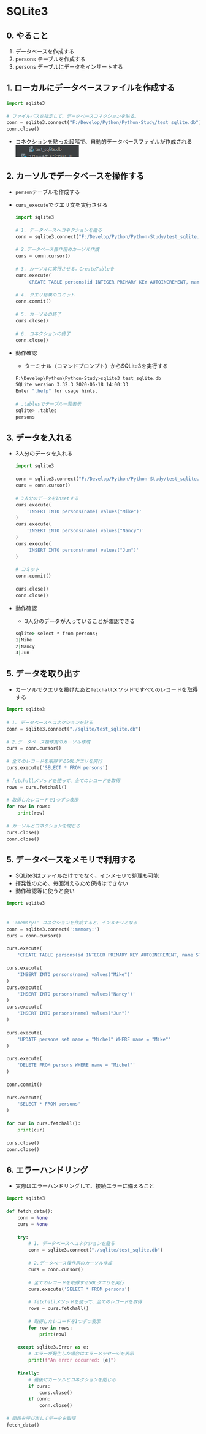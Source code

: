 # SQLite3

## 0. やること
1. データベースを作成する
2. persons テーブルを作成する
3. persons デーブルにデータをインサートする


## 1. ローカルにデータベースファイルを作成する
```python 
import sqlite3

# ファイルパスを指定して、データベースコネクションを貼る。
conn = sqlite3.connect("F:/Develop/Python/Python-Study/test_sqlite.db")
conn.close()
```

- コネクションを貼った段階で、自動的データベースファイルが作成される
![alt text](image/01.SQLite3/image.png)
  
  
## 2. カーソルでデータベースを操作する
- `person`テーブルを作成する
- `curs_execute`でクエリ文を実行させる
    ```python
    import sqlite3

    # 1. データベースへコネクションを貼る
    conn = sqlite3.connect("F:/Develop/Python/Python-Study/test_sqlite.db")

    # 2.データベース操作用のカーソル作成
    curs = conn.cursor()

    # 3. カーソルに実行させる。CreateTableを
    curs.execute(
        'CREATE TABLE persons(id INTEGER PRIMARY KEY AUTOINCREMENT, name STRING)')

    # 4. クエリ結果のコミット
    conn.commit()

    # 5. カーソルの終了
    curs.close()

    # 6. コネクションの終了
    conn.close()
    ```

- 動作確認
    - ターミナル（コマンドプロンプト）からSQLite3を実行する
    ```sh
    F:\Develop\Python\Python-Study>sqlite3 test_sqlite.db
    SQLite version 3.32.3 2020-06-18 14:00:33
    Enter ".help" for usage hints.

    # .tablesでテーブル一覧表示
    sqlite> .tables
    persons
    ```

## 3. データを入れる
- 3人分のデータを入れる
    ```python
    import sqlite3

    conn = sqlite3.connect("F:/Develop/Python/Python-Study/test_sqlite.db")
    curs = conn.cursor()

    # 3人分のデータをInsetする
    curs.execute(
        'INSERT INTO persons(name) values("Mike")'
    )
    curs.execute(
        'INSERT INTO persons(name) values("Nancy")'
    )
    curs.execute(
        'INSERT INTO persons(name) values("Jun")'
    )

    # コミット
    conn.commit()

    curs.close()
    conn.close()
    ```

- 動作確認
    - 3人分のデータが入っていることが確認できる
    ```cmd
    sqlite> select * from persons;
    1|Mike
    2|Nancy
    3|Jun
    ```


## 5. データを取り出す

- カーソルでクエリを投げたあと`fetchall`メソッドですべてのレコードを取得する

```python
import sqlite3

# 1. データベースへコネクションを貼る
conn = sqlite3.connect("./sqlite/test_sqlite.db")

# 2.データベース操作用のカーソル作成
curs = conn.cursor()

# 全てのレコードを取得するSQLクエリを実行
curs.execute('SELECT * FROM persons')

# fetchallメソッドを使って、全てのレコードを取得
rows = curs.fetchall()

# 取得したレコードを1つずつ表示
for row in rows:
    print(row)

# カーソルとコネクションを閉じる
curs.close()
conn.close()
```


## 5. データベースをメモリで利用する
- SQLite3はファイルだけででなく、インメモリで処理も可能
- 揮発性のため、毎回消えるため保持はできない
- 動作確認等に使うと良い

```python
import sqlite3


# ':memory:' コネクションを作成すると、インメモリとなる
conn = sqlite3.connect(':memory:')
curs = conn.cursor()

curs.execute(
    'CREATE TABLE persons(id INTEGER PRIMARY KEY AUTOINCREMENT, name STRING)')

curs.execute(
    'INSERT INTO persons(name) values("Mike")'
)
curs.execute(
    'INSERT INTO persons(name) values("Nancy")'
)
curs.execute(
    'INSERT INTO persons(name) values("Jun")'
)

curs.execute(
    'UPDATE persons set name = "Michel" WHERE name = "Mike"'
)

curs.execute(
    'DELETE FROM persons WHERE name = "Michel"'
)

conn.commit()

curs.execute(
    'SELECT * FROM persons'
)

for cur in curs.fetchall():
    print(cur)

curs.close()
conn.close()

```


## 6. エラーハンドリング
- 実際はエラーハンドリングして、接続エラーに備えること
```python
import sqlite3

def fetch_data():
    conn = None
    curs = None

    try:
        # 1. データベースへコネクションを貼る
        conn = sqlite3.connect("./sqlite/test_sqlite.db")
        
        # 2.データベース操作用のカーソル作成
        curs = conn.cursor()
        
        # 全てのレコードを取得するSQLクエリを実行
        curs.execute('SELECT * FROM persons')
        
        # fetchallメソッドを使って、全てのレコードを取得
        rows = curs.fetchall()
        
        # 取得したレコードを1つずつ表示
        for row in rows:
            print(row)
    
    except sqlite3.Error as e:
        # エラーが発生した場合はエラーメッセージを表示
        print(f"An error occurred: {e}")
    
    finally:
        # 最後にカーソルとコネクションを閉じる
        if curs:
            curs.close()
        if conn:
            conn.close()

# 関数を呼び出してデータを取得
fetch_data()

```